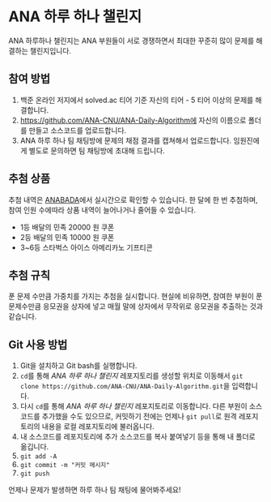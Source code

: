 # ANA 하루 하나 챌린지

ANA 하루하나 챌린지는 ANA 부원들이 서로 경쟁하면서 최대한 꾸준히 많이 문제를 해결하는 챌린지입니다.

## 참여 방법
1. 백준 온라인 저지에서 solved.ac 티어 기준 자신의 티어 - 5 티어 이상의 문제를 해결합니다.
2. https://github.com/ANA-CNU/ANA-Daily-Algorithm에 자신의 이름으로 폴더를 만들고 소스코드를 업로드합니다.
3. ANA 하루 하나 팀 채팅방에 문제의 채점 결과를 캡쳐해서 업로드합니다. 임원진에게 별도로 문의하면 팀 채팅방에 초대해 드립니다.

## 추첨 상품
추첨 내역은 [ANABADA](https://ana-cnu.github.io/bada/)에서 실시간으로 확인할 수 있습니다.
한 달에 한 번 추첨하며, 참여 인원 수에따라 상품 내역이 늘어나거나 줄어들 수 있습니다.
- 1등 배달의 민족 20000 원 쿠폰
- 2등 배달의 민족 10000 원 쿠폰
- 3~6등 스타벅스 아이스 아메리카노 기프티콘

## 추첨 규칙
푼 문제 수만큼 가중치를 가지는 추첨을 실시합니다. 현실에 비유하면, 참여한 부원이 푼 문제수만큼 응모권을 상자에 넣고 매월 말에 상자에서 무작위로 응모권을 추출하는 것과 같습니다.

## Git 사용 방법
1. Git을 설치하고 Git bash를 실행합니다.
2. `cd`를 통해 *ANA 하루 하나 챌린지* 레포지토리를 생성할 위치로 이동해서 `git clone https://github.com/ANA-CNU/ANA-Daily-Algorithm.git`을 입력합니다.
3. 다시 `cd`를 통해 *ANA 하루 하나 챌린지* 레포지토리로 이동합니다. 다른 부원이 소스코드를 추가했을 수도 있으므로, 커밋하기 전에는 언제나 `git pull`로 원격 레포지토리의 내용을 로컬 레포지토리에 불러옵니다.
4. 내 소스코드를 레포지토리에 추가 소스코드를 복사 붙여넣기 등을 통해 내 폴더로 옮깁니다.
5. `git add -A`
6. `git commit -m "커밋 메시지"`
7. `git push`

언제나 문제가 발생하면 하루 하나 팀 채팅에 물어봐주세요! 
